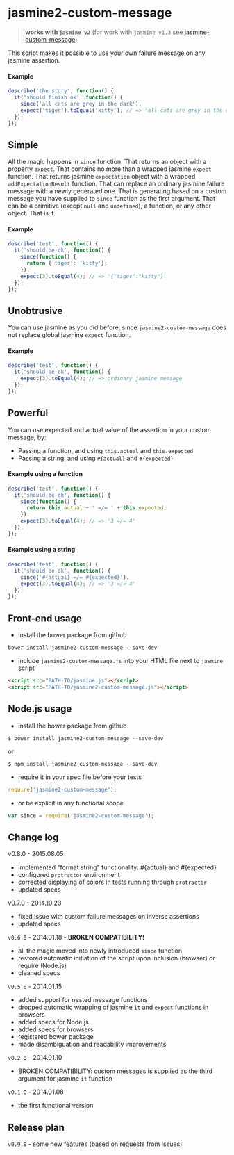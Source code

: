 jasmine2-custom-message
======================
> **works with `jasmine v2`** (for work with `jasmine v1.3` see [jasmine-custom-message](https://github.com/avrelian/jasmine-custom-message))


This script makes it possible to use your own failure message on any jasmine assertion.

#### Example

```js
describe('the story', function() {
  it('should finish ok', function() {
    since('all cats are grey in the dark').
    expect('tiger').toEqual('kitty'); // => 'all cats are grey in the dark'
  });
});
```


## Simple

All the magic happens in `since` function. That returns an object with a property `expect`. That contains no more than a wrapped jasmine `expect` function. That returns jasmine `expectation` object with a wrapped `addExpectationResult` function. That can replace an ordinary jasmine failure message with a newly generated one. That is generating based on a custom message you have supplied to `since` function as the first argument. That can be a primitive (except `null` and `undefined`), a function, or any other object. That is it.

#### Example

```js
describe('test', function() {
  it('should be ok', function() {
    since(function() {
      return {'tiger': 'kitty'};
    }).
    expect(3).toEqual(4); // => '{"tiger":"kitty"}'
  });
});
```


## Unobtrusive

You can use jasmine as you did before, since `jasmine2-custom-message` does not replace global jasmine `expect` function.

#### Example

```js
describe('test', function() {
  it('should be ok', function() {
    expect(3).toEqual(4); // => ordinary jasmine message
  });
});
```


## Powerful

You can use expected and actual value of the assertion in your custom message, by:

  * Passing a function, and using `this.actual` and `this.expected`
  * Passing a string, and using `#{actual}` and `#{expected}`

#### Example using a function

```js
describe('test', function() {
  it('should be ok', function() {
    since(function() {
      return this.actual + ' =/= ' + this.expected;
    }).
    expect(3).toEqual(4); // => '3 =/= 4'
  });
});
```

#### Example using a string

```js
describe('test', function() {
  it('should be ok', function() {
    since('#{actual} =/= #{expected}').
    expect(3).toEqual(4); // => '3 =/= 4'
  });
});
```

## Front-end usage
*  install the bower package from github
```
bower install jasmine2-custom-message --save-dev
```
* include `jasmine2-custom-message.js` into your HTML file next to `jasmine` script
```html
<script src="PATH-TO/jasmine.js"></script>
<script src="PATH-TO/jasmine2-custom-message.js"></script>
```

## Node.js usage

*  install the bower package from github
```
$ bower install jasmine2-custom-message --save-dev
```

or
```
$ npm install jasmine2-custom-message --save-dev
```

*  require it in your spec file before your tests
```js
require('jasmine2-custom-message');
```
* or be explicit in any functional scope
```js
var since = require('jasmine2-custom-message');
```

## Change log

v0.8.0 - 2015.08.05

  * implemented "format string" functionality: #{actual} and #{expected}
  * configured `protractor` environment
  * corrected displaying of colors in tests running through `protractor`
  * updated specs

v0.7.0 - 2014.10.23

  * fixed issue with custom failure messages on inverse assertions
  * updated specs

`v0.6.0` - 2014.01.18 - **BROKEN COMPATIBILITY!**
  * all the magic moved into newly introduced `since` function
  * restored automatic initiation of the script upon inclusion (browser) or require (Node.js)
  * cleaned specs

`v0.5.0` - 2014.01.15
  * added support for nested message functions
  * dropped automatic wrapping of jasmine `it` and `expect` functions in browsers
  * added specs for Node.js
  * added specs for browsers
  * registered bower package
  * made disambiguation and readability improvements

`v0.2.0` - 2014.01.10
  * BROKEN COMPATIBILITY: custom messages is supplied as the third argument for jasmine `it` function

`v0.1.0` - 2014.01.08
  * the first functional version  


## Release plan

`v0.9.0` - some new features (based on requests from Issues)
